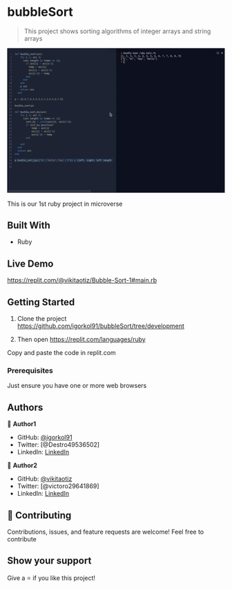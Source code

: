 # bubbleSort

> This project shows sorting algorithms of integer arrays and string arrays

![Screenshot](./big-sc.png)

This is our 1st ruby project in microverse

## Built With

- Ruby

## Live Demo

https://replit.com/@vikitaotiz/Bubble-Sort-1#main.rb

## Getting Started

1. Clone the project
   https://github.com/igorkol91/bubbleSort/tree/development

2. Then open https://replit.com/languages/ruby

Copy and paste the code in replit.com

### Prerequisites

Just ensure you have one or more web browsers

## Authors

:bust_in_silhouette: **Author1**

- GitHub: [@igorkol91](https://github.com/igorkol91)
- Twitter: [@Destro49536502]
- LinkedIn: [LinkedIn](https://linkedin.com/in/linkedinhandle)

:bust_in_silhouette: **Author2**

- GitHub: [@vikitaotiz](https://github.com/vikitaotiz)
- Twitter: [@victoro29641869]
- LinkedIn: [LinkedIn](https://linkedin.com/in/linkedinhandle)

## :handshake: Contributing

Contributions, issues, and feature requests are welcome!
Feel free to contribute

## Show your support

Give a ⭐️ if you like this project!
